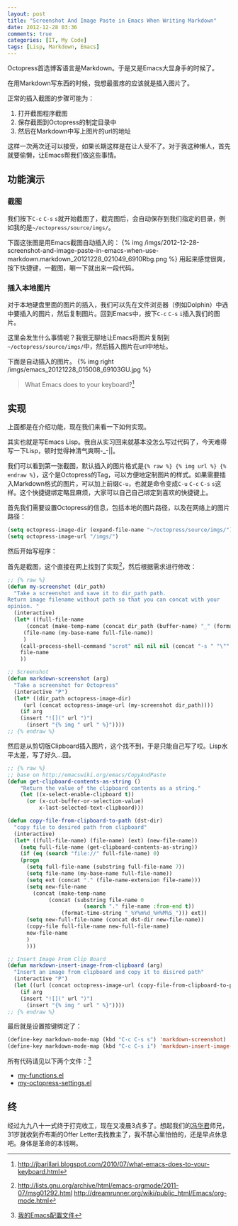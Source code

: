 ```yaml
---
layout: post
title: "Screenshot And Image Paste in Emacs When Writing Markdown"
date: 2012-12-28 03:36
comments: true
categories: [IT, My Code]
tags: [Lisp, Markdown, Emacs]
---
```


Octopress首选博客语言是Markdown。于是又是Emacs大显身手的时候了。

在用Markdown写东西的时候，我想最蛋疼的应该就是插入图片了。

正常的插入截图的步骤可能为：

1. 打开截图程序截图
1. 保存截图到Octopress的制定目录中
1. 然后在Markdown中写上图片的url的地址

这样一次两次还可以接受，如果长期这样是在让人受不了。对于我这种懒人，首先就要偷懒，让Emacs帮我们做这些事情。

## 功能演示

### 截图
我们按下`C-c` `C-s` `s`就开始截图了，截完图后，会自动保存到我们指定的目录，例如我的是`~/octopress/source/imgs/`。

下面这张图是用Emacs截图自动插入的：
{% img /imgs/2012-12-28-screenshot-and-image-paste-in-emacs-when-use-markdown.markdown_20121228_021049_6910Rbg.png %}
用起来感觉很爽，按下快捷键，一截图，唰一下就出来一段代码。

<!-- more -->

### 插入本地图片
对于本地硬盘里面的图片的插入，我们可以先在文件浏览器（例如Dolphin）中选中要插入的图片，然后复制图片。回到Emacs中，按下`C-c` `C-s` `i`插入我们的图片。

这里会发生什么事情呢？我很无聊地让Emacs将图片复制到`~/octopress/source/imgs/`中，然后插入图片在url中地址。

下面是自动插入的图片。
{% img right /imgs/emacs_20121228_015008_69103GU.jpg %}

> What Emacs does to your keyboard?[^1]


## 实现
上面都是在介绍功能，现在我们来看一下如何实现。

其实也就是写Emacs Lisp。我自从实习回来就基本没怎么写过代码了，今天难得写一下Lisp，顿时觉得神清气爽啊-_-||。

我们可以看到第一张截图，默认插入的图片格式是`{% raw %} {% img url %} {% endraw %}`，这个是Octopress的Tag，可以方便地定制图片的样式。如果需要插入Markdown格式的图片，可以加上前缀`C-u`，也就是命令变成`C-u` `C-c` `C-s` `s`这样。这个快捷键绑定略显麻烦，大家可以自己自己绑定到喜欢的快捷键上。

首先我们需要设置Octopress的信息，包括本地的图片路径，以及在网络上的图片路径：

``` cl
(setq octopress-image-dir (expand-file-name "~/octopress/source/imgs/"))
(setq octopress-image-url "/imgs/")
```

然后开始写程序：

首先是截图，这个直接在网上找到了实现[^2]，然后根据需求进行修改：

``` cl 
;; {% raw %}
(defun my-screenshot (dir_path)
  "Take a screenshot and save it to dir_path path.
Return image filename without path so that you can concat with your
opinion. "
  (interactive)
  (let* ((full-file-name
	  (concat (make-temp-name (concat dir_path (buffer-name) "_" (format-time-string "%Y%m%d_%H%M%S_"))) ".png"))
	 (file-name (my-base-name full-file-name))
	 )
    (call-process-shell-command "scrot" nil nil nil (concat "-s " "\"" full-file-name "\""))
    file-name
    ))

;; Screenshot
(defun markdown-screenshot (arg)
  "Take a screenshot for Octopress"
  (interactive "P")
  (let* ((dir_path octopress-image-dir)
	 (url (concat octopress-image-url (my-screenshot dir_path))))
    (if arg
	(insert "![](" url ")")
      (insert "{% img " url " %}"))))
;; {% endraw %}	  
```

然后是从剪切版Clipboard插入图片，这个找不到，于是只能自己写了哎。Lisp水平太差，写了好久...囧。

``` cl
;; {% raw %}
;; base on http://emacswiki.org/emacs/CopyAndPaste
(defun get-clipboard-contents-as-string ()
    "Return the value of the clipboard contents as a string."
    (let ((x-select-enable-clipboard t))
      (or (x-cut-buffer-or-selection-value)
          x-last-selected-text-clipboard)))

(defun copy-file-from-clipboard-to-path (dst-dir)
  "copy file to desired path from clipboard"
  (interactive)
  (let* ((full-file-name) (file-name) (ext) (new-file-name))
    (setq full-file-name (get-clipboard-contents-as-string))
    (if (eq (search "file://" full-file-name) 0)
	(progn
	  (setq full-file-name (substring full-file-name 7))
	  (setq file-name (my-base-name full-file-name))
	  (setq ext (concat "." (file-name-extension file-name)))
	  (setq new-file-name
		(concat (make-temp-name
			 (concat (substring file-name 0
					    (search "." file-name :from-end t))
				 (format-time-string "_%Y%m%d_%H%M%S_"))) ext))
	  (setq new-full-file-name (concat dst-dir new-file-name))
	  (copy-file full-file-name new-full-file-name)
	  new-file-name
	  )
      )))

;; Insert Image From Clip Board
(defun markdown-insert-image-from-clipboard (arg)
  "Insert an image from clipboard and copy it to disired path"
  (interactive "P")
  (let ((url (concat octopress-image-url (copy-file-from-clipboard-to-path octopress-image-dir))))
    (if arg
	(insert "![](" url ")")
      (insert "{% img " url " %}"))))
;; {% endraw %}
```

最后就是设置按键绑定了：

``` cl
(define-key markdown-mode-map (kbd "C-c C-s s") 'markdown-screenshot)
(define-key markdown-mode-map (kbd "C-c C-s i") 'markdown-insert-image-from-clipboard)
```

所有代码请见以下两个文件：[^3]

 * [my-functions.el](https://github.com/cedricporter/vim-emacs-setting/blob/master/emacs/.emacs.d/plugins/configs/my-functions.el)
 * [my-octopress-settings.el](https://github.com/cedricporter/vim-emacs-setting/blob/master/emacs/.emacs.d/plugins/configs/my-octopress-settings.el)

## 终
经过九九八十一式终于打完收工，现在又凌晨3点多了。想起我们的[冯华君](http://huajun.w18.net/)师兄，31岁就收到乔布斯的Offer Letter去找教主了，我不禁心里怕怕的，还是早点休息吧。身体是革命的本钱啊。



[^1]: <http://jbarillari.blogspot.com/2010/07/what-emacs-does-to-your-keyboard.html>
[^2]: <http://lists.gnu.org/archive/html/emacs-orgmode/2011-07/msg01292.html> <http://dreamrunner.org/wiki/public_html/Emacs/org-mode.html>
[^3]: [我的Emacs配置文件](https://github.com/cedricporter/vim-emacs-setting)
